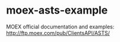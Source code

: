 # moex-asts-example

MOEX official documentation and examples:
http://ftp.moex.com/pub/ClientsAPI/ASTS/
